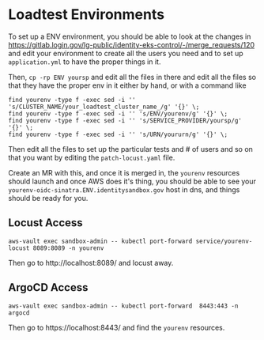 # Loadtest Environments

To set up a ENV environment, you should be able to look at the changes in
https://gitlab.login.gov/lg-public/identity-eks-control/-/merge_requests/120 and
edit your environment to create all the users you need and to set up `application.yml`
to have the proper things in it.

Then, `cp -rp ENV yoursp` and edit all the files in there and edit all the files
so that they have the proper env in it either by hand, or with a command like
```
find yourenv -type f -exec sed -i '' 's/CLUSTER_NAME/your_loadtest_cluster_name_/g' '{}' \;
find yourenv -type f -exec sed -i '' 's/ENV/yourenv/g' '{}' \;
find yourenv -type f -exec sed -i '' 's/SERVICE_PROVIDER/yoursp/g' '{}' \;
find yourenv -type f -exec sed -i '' 's/URN/yoururn/g' '{}' \;
```

Then edit all the files to set up the particular tests and # of users and so on that
you want by editing the `patch-locust.yaml` file.

Create an MR with this, and once it is merged in, the `yourenv` resources should
launch and once AWS does it's thing, you should be able to see your
`yourenv-oidc-sinatra.ENV.identitysandbox.gov` host in dns, and things should
be ready for you.

## Locust Access

```
aws-vault exec sandbox-admin -- kubectl port-forward service/yourenv-locust 8089:8089 -n yourenv
```

Then go to http://localhost:8089/ and locust away.

## ArgoCD Access

```
aws-vault exec sandbox-admin -- kubectl port-forward  8443:443 -n argocd
```

Then go to https://localhost:8443/ and find the `yourenv` resources.

